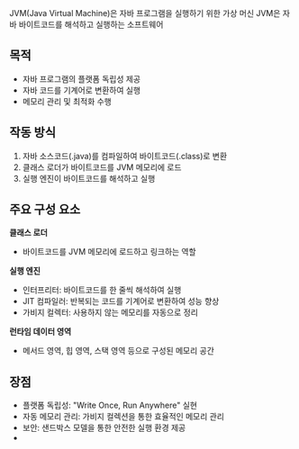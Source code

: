 JVM(Java Virtual Machine)은 자바 프로그램을 실행하기 위한 가상 머신
JVM은 자바 바이트코드를 해석하고 실행하는 소프트웨어

## 목적
- 자바 프로그램의 플랫폼 독립성 제공
- 자바 코드를 기계어로 변환하여 실행
- 메모리 관리 및 최적화 수행

## 작동 방식

1. 자바 소스코드(.java)를 컴파일하여 바이트코드(.class)로 변환
2. 클래스 로더가 바이트코드를 JVM 메모리에 로드
3. 실행 엔진이 바이트코드를 해석하고 실행[](https://hoehen-flug.tistory.com/46)[](https://doozi0316.tistory.com/entry/1%EC%A3%BC%EC%B0%A8-JVM%EC%9D%80-%EB%AC%B4%EC%97%87%EC%9D%B4%EB%A9%B0-%EC%9E%90%EB%B0%94-%EC%BD%94%EB%93%9C%EB%8A%94-%EC%96%B4%EB%96%BB%EA%B2%8C-%EC%8B%A4%ED%96%89%ED%95%98%EB%8A%94-%EA%B2%83%EC%9D%B8%EA%B0%80)

## 주요 구성 요소

**클래스 로더**

- 바이트코드를 JVM 메모리에 로드하고 링크하는 역할[](https://jh2021.tistory.com/11)

**실행 엔진**

- 인터프리터: 바이트코드를 한 줄씩 해석하여 실행
- JIT 컴파일러: 반복되는 코드를 기계어로 변환하여 성능 향상
- 가비지 컬렉터: 사용하지 않는 메모리를 자동으로 정리[](https://jh2021.tistory.com/11)[](https://doozi0316.tistory.com/entry/1%EC%A3%BC%EC%B0%A8-JVM%EC%9D%80-%EB%AC%B4%EC%97%87%EC%9D%B4%EB%A9%B0-%EC%9E%90%EB%B0%94-%EC%BD%94%EB%93%9C%EB%8A%94-%EC%96%B4%EB%96%BB%EA%B2%8C-%EC%8B%A4%ED%96%89%ED%95%98%EB%8A%94-%EA%B2%83%EC%9D%B8%EA%B0%80)

**런타임 데이터 영역**

- 메서드 영역, 힙 영역, 스택 영역 등으로 구성된 메모리 공간[](https://doozi0316.tistory.com/entry/1%EC%A3%BC%EC%B0%A8-JVM%EC%9D%80-%EB%AC%B4%EC%97%87%EC%9D%B4%EB%A9%B0-%EC%9E%90%EB%B0%94-%EC%BD%94%EB%93%9C%EB%8A%94-%EC%96%B4%EB%96%BB%EA%B2%8C-%EC%8B%A4%ED%96%89%ED%95%98%EB%8A%94-%EA%B2%83%EC%9D%B8%EA%B0%80)

## 장점

- 플랫폼 독립성: "Write Once, Run Anywhere" 실현
- 자동 메모리 관리: 가비지 컬렉션을 통한 효율적인 메모리 관리
- 보안: 샌드박스 모델을 통한 안전한 실행 환경 제공[](https://hoehen-flug.tistory.com/46)[](https://roadofdevelopment.tistory.com/9)
- 